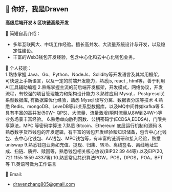 ## 👋 你好，我是Draven ##
**高级后端开发 & 区块链高级开发**

🔭 简短自我介绍：  
- 多年互联网大、中场工作经验。擅长高并发、大流量系统设计与开发，以及稳定性建设。
- 丰富的Web3钱包开发经验，包含中心化和去中心化钱包业务。 

🌱 个人技能：  
1.熟练掌握 Java、Go、Python、NodeJs、Solidity等开发语言及其常用框架，可快速上手新语言，以及一定的前端开发能力，熟悉js, react , html等，善于利用AI工具辅助编程
2.熟练掌握主流的前后端开发框架，开发模式，网络协议，开发流程，有较强的项目管理能力和架构设计能力
3.熟练应用 MysqL、Postgresql关系型数据库, 有数据库优化经验，熟悉 Mysql 读写分离、数据表分区等技术
4.熟悉 Redis、mongoDB、LeveDB等非关系型数据库，以及MQ中间件如kafka等
5.具有丰富的高并发(50W+ QPS)、大流量、流量激增(瞬时流量从8W到24W+)等业务场景丰富经验。
6.熟悉单向散列函数、公钥密码学(ECDSA,EDDSA)，门限共享算法，MPC 等密码学算法
7.熟悉 Bitcoin、Ethereum 底层运行机制和源码
8.熟悉数字货币钱包的开发逻辑，有丰富的钱包开发经验和知识储备，包含中心化钱包、去中心化钱包、AA钱包、MPC钱包等，有丰富的链调研和接入经验，熟悉uniswap
9.熟悉钱包业务如充值、提现、归集、转冷、离线签名、离线地址生成、扫链、质押、赎回等，熟悉钱包相关核心协议(BIP32 39 44等) 以及EIP(20, 721 1155 1559 4337等)
10.熟悉常见共识算法POW，POS，DPOS，POA，BFT等
11.英语可做为工作语言

📧 Email: 
- dravenzhang805@gmail.com

